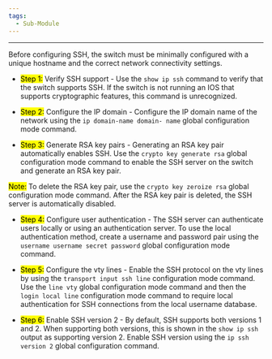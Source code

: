 ```yaml
---
tags:
  - Sub-Module
---
```


---
Before configuring SSH, the switch must be minimally configured with a unique hostname and the correct
network connectivity settings.

- <mark class="hltr-blue">Step 1:</mark> Verify SSH support - Use the `show ip ssh` command to verify that the switch supports SSH. If the switch is not running an IOS that supports cryptographic features, this command is unrecognized.

- <mark class="hltr-blue">Step 2:</mark> Configure the IP domain - Configure the IP domain name of the network using the `ip domain-name domain- name` global configuration mode command.

- <mark class="hltr-blue">Step 3:</mark> Generate RSA key pairs - Generating an RSA key pair automatically enables SSH. Use the `crypto key generate rsa` global configuration mode command to enable the SSH server on the switch and generate an RSA key pair.
  
<mark class="hltr-yellow">Note:</mark> To delete the RSA key pair, use the `crypto key zeroize rsa` global configuration mode command. After the RSA key
pair is deleted, the SSH server is automatically disabled.

- <mark class="hltr-blue">Step 4:</mark> Configure user authentication - The SSH server can authenticate users locally or using an authentication server. To use the local authentication method, create a username and password pair using the `username username secret password` global configuration mode command.
  
- <mark class="hltr-blue">Step 5:</mark> Configure the vty lines - Enable the SSH protocol on the vty lines by using the `transport input ssh line` configuration mode command. Use the `line vty` global configuration mode command and then the `login local line` configuration mode command to require local authentication for SSH connections from the local username database.
  
- <mark class="hltr-blue">Step 6:</mark> Enable SSH version 2 - By default, SSH supports both versions 1 and 2. When supporting both versions, this is shown in the `show ip ssh` output as supporting version 2. Enable SSH version using the `ip ssh version 2` global configuration command.